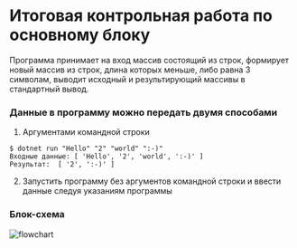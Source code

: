 # Итоговая контрольная работа по основному блоку
Программа принимает на вход массив состоящий из строк, формирует новый массив из строк, длина которых меньше, либо равна 3 символам, выводит исходный и результирующий массивы в стандартный вывод.

### Данные в программу можно передать двумя способами
1. Аргументами командной строки
```console
$ dotnet run "Hello" "2" "world" ":-)"
Входные данные:	[ 'Hello', '2', 'world', ':-)' ]
Результат:	[ '2', ':-)' ]
```
2. Запустить программу без аргументов командной строки и ввести данные следуя указаниям программы

### Блок-схема
![flowchart](https://drive.google.com/uc?id=18EIDJr6k-LNFwuHiWCh5VyweaQSHgGDz)
